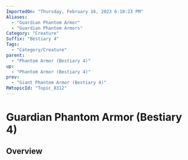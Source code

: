 ```yaml
---
ImportedOn: "Thursday, February 16, 2023 6:10:23 PM"
Aliases:
  - "Guardian Phantom Armor"
  - "Guardian Phantom Armors"
Category: "Creature"
Suffix: "Bestiary 4"
Tags:
  - "Category/Creature"
parent:
  - "Phantom Armor (Bestiary 4)"
up:
  - "Phantom Armor (Bestiary 4)"
prev:
  - "Giant Phantom Armor (Bestiary 4)"
RWtopicId: "Topic_8312"
---
```

# Guardian Phantom Armor (Bestiary 4)
## Overview

